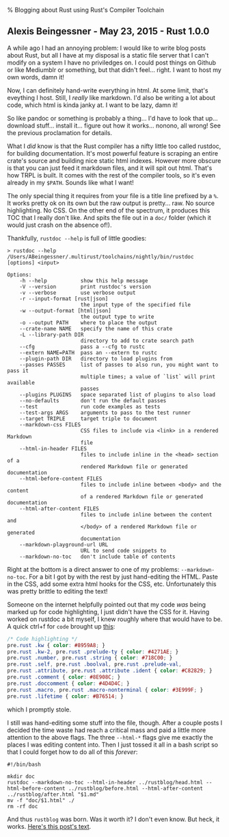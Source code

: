 % Blogging about Rust using Rust's Compiler Toolchain

## Alexis Beingessner - May 23, 2015 - Rust 1.0.0

A while ago I had an annoying problem: I would like to write blog posts about Rust, but all I have at my disposal is a static file server that I can't modify on a system I have no priviledges on. I could post things on Github or like Mediumblr or something, but that didn't feel... right. I want to host my own words, damn it!

Now, I can definitely hand-write everything in html. At some limit, that's eveything I host. Still, I *really* like markdown. I'd also be writing a lot about code, which html is kinda janky at. I want to be lazy, damn it!

So like pandoc or something is probably a thing... I'd have to look that up... download stuff... install it... figure out how it works... nonono, all wrong! See the previous proclamation for details.

What I *did* know is that the Rust compiler has a nifty little too called rustdoc, for building documentation. It's most powerful feature is scraping an entire crate's source and building nice static html indexes. However more obscure is that you can just feed it markdown files, and it will spit out html. That's how TRPL is built. It comes with the rest of the compiler tools, so it's even already in my `$PATH`. Sounds like what I want!

The only special thing it requires from your file is a title line prefixed by a `%`. It works pretty ok on its own but the raw output is pretty... raw. No source highlighting. No CSS. On the other end of the spectrum, it produces this TOC that I really don't like. And spits the file out in a `doc/` folder (which it would just crash on the absence of!).

Thankfully, `rustdoc --help` is full of little goodies:

```text
> rustdoc --help
/Users/ABeingessner/.multirust/toolchains/nightly/bin/rustdoc [options] <input>

Options:
    -h --help           show this help message
    -V --version        print rustdoc's version
    -v --verbose        use verbose output
    -r --input-format [rust|json]
                        the input type of the specified file
    -w --output-format [html|json]
                        the output type to write
    -o --output PATH    where to place the output
    --crate-name NAME   specify the name of this crate
    -L --library-path DIR
                        directory to add to crate search path
    --cfg               pass a --cfg to rustc
    --extern NAME=PATH  pass an --extern to rustc
    --plugin-path DIR   directory to load plugins from
    --passes PASSES     list of passes to also run, you might want to pass it
                        multiple times; a value of `list` will print available
                        passes
    --plugins PLUGINS   space separated list of plugins to also load
    --no-defaults       don't run the default passes
    --test              run code examples as tests
    --test-args ARGS    arguments to pass to the test runner
    --target TRIPLE     target triple to document
    --markdown-css FILES
                        CSS files to include via <link> in a rendered Markdown
                        file
    --html-in-header FILES
                        files to include inline in the <head> section of a
                        rendered Markdown file or generated documentation
    --html-before-content FILES
                        files to include inline between <body> and the content
                        of a rendered Markdown file or generated documentation
    --html-after-content FILES
                        files to include inline between the content and
                        </body> of a rendered Markdown file or generated
                        documentation
    --markdown-playground-url URL
                        URL to send code snippets to
    --markdown-no-toc   don't include table of contents

```

Right at the bottom is a direct answer to one of my problems: `--markdown-no-toc`. For a bit I got by with the rest by just hand-editing the HTML. Paste in the CSS, add some extra html hooks for the CSS, etc. Unfortunately this was pretty brittle to editing the text!

Someone on the internet helpfully pointed out that my code *was* being marked up for code highlighting, I just didn't have the CSS for it. Having worked on rustdoc a bit myself, I knew roughly where that would have to be. A quick ctrl+f for `code` brought up [this](https://github.com/rust-lang/rust/blob/master/src/doc/rust.css#L224-L233):

```css
/* Code highlighting */
pre.rust .kw { color: #8959A8; }
pre.rust .kw-2, pre.rust .prelude-ty { color: #4271AE; }
pre.rust .number, pre.rust .string { color: #718C00; }
pre.rust .self, pre.rust .boolval, pre.rust .prelude-val,
pre.rust .attribute, pre.rust .attribute .ident { color: #C82829; }
pre.rust .comment { color: #8E908C; }
pre.rust .doccomment { color: #4D4D4C; }
pre.rust .macro, pre.rust .macro-nonterminal { color: #3E999F; }
pre.rust .lifetime { color: #B76514; }
```

which I promptly stole.

I still was hand-editing some stuff into the file, though. After a couple posts I decided the time waste had reach a critical mass and paid a little more attention to the above flags. The three `--html-*` flags give me exactly the places I was editing content into. Then I just tossed it all in a bash script so that I could forget how to do all of this *forever*:

```text
#!/bin/bash

mkdir doc
rustdoc --markdown-no-toc --html-in-header ../rustblog/head.html --html-before-content ../rustblog/before.html --html-after-content ../rustblog/after.html "$1.md"
mv -f "doc/$1.html" ./
rm -rf doc
```

And thus `rustblog` was born. Was it worth it? I don't even know. But heck, it works. [Here's this post's text](index.md).